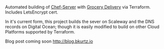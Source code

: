 Automated building of [Chef-Server](https://docs.chef.io/install_server.html) with [Grocery Delivery](https://github.com/facebook/grocery-delivery) via Terraform. Includes LetsEncrypt cert.

In it's current form, this project builds the sever on Scaleway and the DNS records on Digital Ocean; though it is easily modified to build on other Cloud Platforms supported by Terraform.

Blog post coming soon http://blog.bkurtz.io
